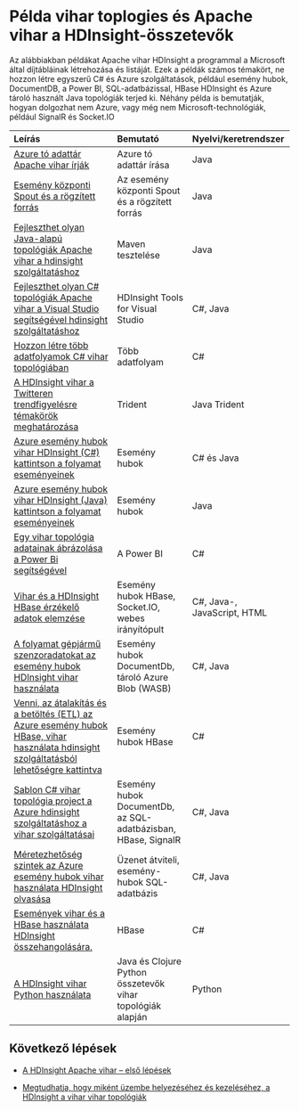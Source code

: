 <properties
 pageTitle="Példa Apache vihar topológiák a HDInsight |} Microsoft Azure"
 description="Példa vihar topológiák listájának létrehozott és Apache vihar HDInsight egyszerű C# és Java topológiák együtt, és esemény hubok használata a vizsgált."
 services="hdinsight"
 documentationCenter=""
 authors="Blackmist"
 manager="jhubbard"
 editor="cgronlun"
    tags="azure-portal"/>

<tags
 ms.service="hdinsight"
 ms.devlang="na"
 ms.topic="article"
 ms.tgt_pltfrm="na"
 ms.workload="big-data"
 ms.date="08/23/2016"
 ms.author="larryfr"/>

# <a name="example-storm-toplogies-and-components-for-apache-storm-on-hdinsight"></a>Példa vihar toplogies és Apache vihar a HDInsight-összetevők

Az alábbiakban példákat Apache vihar HDInsight a programmal a Microsoft által díjtábláinak létrehozása és listáját. Ezek a példák számos témakört, ne hozzon létre egyszerű C# és Azure szolgáltatások, például esemény hubok, DocumentDB, a Power BI, SQL-adatbázissal, HBase HDInsight és Azure tároló használt Java topológiák terjed ki. Néhány példa is bemutatják, hogyan dolgozhat nem Azure, vagy még nem Microsoft-technológiák, például SignalR és Socket.IO

| Leírás                                                                                             | Bemutató                                         | Nyelvi/keretrendszer         |
|:--------------------------------------------------------------------------------------------------------|:-----------------------------------------------------|:---------------------------|
| [Azure tó adattár Apache vihar írják](hdinsight-storm-write-data-lake-store.md) | Azure tó adattár írása | Java |
| [Esemény központi Spout és a rögzített forrás](https://github.com/apache/storm/tree/master/external/storm-eventhubs) | Az esemény központi Spout és a rögzített forrás | Java |
| [Fejleszthet olyan Java-alapú topológiák Apache vihar a hdinsight szolgáltatáshoz][5797064f]                                 | Maven tesztelése                                                | Java                       |
| [Fejleszthet olyan C# topológiák Apache vihar a Visual Studio segítségével hdinsight szolgáltatáshoz][16fce2d1]                     | HDInsight Tools for Visual Studio                    | C#, Java                   |
| [Hozzon létre több adatfolyamok C# vihar topológiában][ec5a4064]                                         | Több adatfolyam                                     | C#                         |
| [A HDInsight vihar a Twitteren trendfigyelésre témakörök meghatározása][3c86c7c8]                                   | Trident                                              | Java Trident              |
| [Azure esemény hubok vihar HDInsight (C#) kattintson a folyamat eseményeinek][844d1d81]                                | Esemény hubok                                           | C# és Java                |
| [Azure esemény hubok vihar HDInsight (Java) kattintson a folyamat eseményeinek](hdinsight-storm-develop-java-event-hub-topology.md) | Esemény hubok | Java |
| [Egy vihar topológia adatainak ábrázolása a Power Bi segítségével][94d15238]                              | A Power BI                                             | C#                         |
| [Vihar és a HDInsight HBase érzékelő adatok elemzése][ab894747]                                     | Esemény hubok HBase, Socket.IO, webes irányítópult          | C#, Java-, JavaScript, HTML |
| [A folyamat gépjármű szenzoradatokat az esemény hubok HDInsight vihar használata][246ee964]                        | Esemény hubok DocumentDb, tároló Azure Blob (WASB)    | C#, Java                   |
| [Venni, az átalakítás és a betöltés (ETL) az Azure esemény hubok HBase, vihar használata hdinsight szolgáltatásból lehetőségre kattintva][b4b68194] | Esemény hubok HBase                                    | C#                         |
| [Sablon C# vihar topológia project a Azure hdinsight szolgáltatáshoz a vihar szolgáltatásai][ce0c02a2]  | Esemény hubok DocumentDb, az SQL-adatbázisban, HBase, SignalR | C#, Java                   |
| [Méretezhetőség szintek az Azure esemény hubok vihar használata HDInsight olvasása][d6c540e3]           | Üzenet átviteli, esemény-hubok SQL-adatbázis         | C#, Java                   |
| [Események vihar és a HBase használata HDInsight összehangolására.](hdinsight-storm-correlation-topology.md) | HBase | C# |
| [A HDInsight vihar Python használata](hdinsight-storm-develop-python-topology.md) | Java és Clojure Python összetevők vihar topológiák alapján | Python |

## <a name="next-steps"></a>Következő lépések

* [A HDInsight Apache vihar – első lépések][2b8c3488]

* [Megtudhatja, hogy miként üzembe helyezéséhez és kezeléséhez, a HDInsight a vihar vihar topológiák][6eb0d3b8]

  [2b8c3488]: hdinsight-apache-storm-tutorial-get-started-linux.md "Megtudhatja, hogy miként hozzon létre egy vihar HDInsight csoportját, és példa topológiák vihar irányítópult használatával."
  [6eb0d3b8]: hdinsight-storm-deploy-monitor-topology.md "Megtudhatja, hogy miként üzembe helyezéséhez és kezeléséhez használja a webes vihar irányítópult és vihar felhasználói felület vagy a HDInsight eszközök for Visual Studio topológiák."
  [16fce2d1]: hdinsight-storm-develop-csharp-visual-studio-topology.md "Megtudhatja, hogyan hozhat létre a C# vihar topológiák for Visual Studio HDInsight eszközeivel."
  [5797064f]: hdinsight-storm-develop-java-topology.md "Megtudhatja, hogyan hozhat létre vihar topológiák Java maven tesztelése, használatával: hozzon létre egy egyszerű wordcount topológia."
  [94d15238]: hdinsight-storm-power-bi-topology.md "Bemutatja, hogyan C# topológia Power BI írásával, majd a diagram- és irányítópult létrehozása az adatokból."
  [ec5a4064]: https://github.com/Blackmist/csharp-storm-example "Bemutatja, hogyan egy egyszerű vihar topológia, amely egy wordcount szerepelni fog C# hajt végre. Ez is bemutatja, hogyan hozhat létre több adatfolyamok C# topológia belül."
  [844d1d81]: hdinsight-storm-develop-csharp-event-hub-topology.md "Megtudhatja, hogy miként adatainak olvasása és írása az Azure esemény hubok a vihar a hdinsight szolgáltatásból lehetőségre."
  [ab894747]: hdinsight-storm-sensor-data-analysis.md "Megtudhatja, hogy miként Apache vihar használandó HDInsight Azure esemény hubok érzékelő adatainak feldolgozása, ábrázolása D3.js használatával, és (ha szükséges,) HBase tárolja azt."
  [3c86c7c8]: hdinsight-storm-twitter-trending.md "A Twitter megtudhatja, hogy miként Trident használatával hozzon létre egy vihar topológia határozza meg, hogy trendfigyelésre témakörök (hashtags, alapján)."
  [246ee964]: hdinsight-storm-iot-eventhub-documentdb.md "Egy vihar topológia használata üzenetek olvasása az Azure-esemény hubok dokumentumokat olvasni az Azure DocumentDB az adatok hivatkozik, és mentse az adatokat Azure tárolóhoz."
  [d6c540e3]: https://github.com/hdinsight/hdinsight-storm-examples/blob/master/EventCountExample "Több topológiák átviteli szemlélteti az Azure esemény hubok olvasása és tárolását HDInsight Apache vihar használata SQL-adatbázishoz."
  [b4b68194]: https://github.com/hdinsight/hdinsight-storm-examples/blob/master/RealTimeETLExample "Megtudhatja, hogy miként Azure esemény hubok összesített adatok olvassák és az adatokat a, majd tárolja azt a HDInsight HBase szeretne."
  [ce0c02a2]: https://github.com/hdinsight/hdinsight-storm-examples/tree/master/templates/HDInsightStormExamples "A projekt spouts, csapszegek és különböző Azure szolgáltatásokkal, például az esemény hubokba, DocumentDB és SQL-adatbázis vezérléséhez topológiák sablonokat tartalmaz."
 
